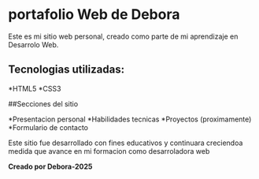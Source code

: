 # portafolio Web de Debora

Este es mi sitio web personal, creado como parte de mi aprendizaje en Desarrolo Web.

## Tecnologias utilizadas:
*HTML5
*CSS3

##Secciones del sitio

*Presentacion personal
*Habilidades tecnicas
*Proyectos (proximamente)
*Formulario de contacto

Este sitio fue desarrollado con fines educativos y continuara creciendoa medida que avance en mi formacion como desarroladora web

**Creado por Debora-2025**
